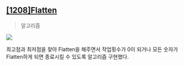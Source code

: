 ## [[1208]Flatten](https://swexpertacademy.com/main/code/problem/problemDetail.do?contestProbId=AV139KOaABgCFAYh&categoryId=AV139KOaABgCFAYh&categoryType=CODE)

> 알고리즘

![](https://lh4.googleusercontent.com/WQjDlZUpLxX8lVNEldLhpOP9rEO3C9DyCcYor_duoDjPoeFZnDU0yljs5rc3nfn5jU3CBKZThMVImWeW5US8HeU7OoLOCIzNFlnJM9rG4h-kcBsSLwgJtX6bjIPRhEsgvPA-RTY2)

최고점과 최저점을 찾아 Flatten을 해주면서 작업횟수가 0이 되거나 모든 숫자가 Flatten하게 되면 종료시킬 수 있도록 알고리즘 구현했다.